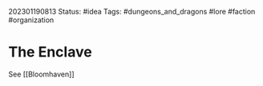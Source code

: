 202301190813
Status: #idea
Tags: #dungeons_and_dragons #lore #faction #organization 

# The Enclave

See [[Bloomhaven]]
